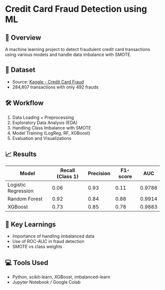 
# Credit Card Fraud Detection using ML

## 📌 Overview
A machine learning project to detect fraudulent credit card transactions using various models and handle data imbalance with SMOTE.

## 📂 Dataset
- Source: [Kaggle - Credit Card Fraud](https://www.kaggle.com/mlg-ulb/creditcardfraud)
- 284,807 transactions with only 492 frauds

## 🛠️ Workflow
1. Data Loading + Preprocessing
2. Exploratory Data Analysis (EDA)
3. Handling Class Imbalance with SMOTE
4. Model Training (LogReg, RF, XGBoost)
5. Evaluation and Visualizations

## 📈 Results
| Model              | Recall (Class 1) | Precision | F1-score | AUC  |
|-------------------|------------------|-----------|----------|------|
| Logistic Regression |       0.06      |   0.93    |  0.11   |     0.9786         
| Random Forest       |      0.92       |   0.84    | 0.88    |     0.9914
| XGBoost             |        0.73     | 0.85      | 0.78    |     0.9883

## 📌 Key Learnings
- Importance of handling imbalanced data
- Use of ROC-AUC in fraud detection
- SMOTE vs class weights

## 💻 Tools Used
- Python, scikit-learn, XGBoost, imbalanced-learn
- Jupyter Notebook / Google Colab



